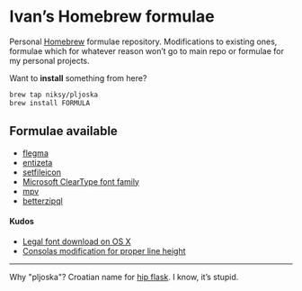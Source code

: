 # Ivan’s Homebrew formulae

Personal [Homebrew](http://brew.sh) formulae repository. Modifications to
existing ones, formulae which for whatever reason won’t go to main repo or
formulae for my personal projects.

Want to **install** something from here?

```bash
brew tap niksy/pljoska
brew install FORMULA
```

## Formulae available

* [flegma](https://github.com/niksy/flegma)
* [entizeta](https://github.com/niksy/entizeta)
* [setfileicon](http://www.cocoabuilder.com/archive/xcode/250445-custom-icon-for-bundle.html#250519)
* [Microsoft ClearType font family](http://www.microsoft.com/typography/cleartypefonts.mspx)
* [mpv](https://mpv.io/)
* [betterzipql](https://macitbetter.com/BetterZip-Quick-Look-Generator/)

#### Kudos

* [Legal font download on OS X](http://www.wezm.net/technical/2010/08/howto-install-consolas-font-mac/)
* [Consolas modification for proper line height](https://gist.github.com/evocateur/79238)

---

Why "pljoska"? Croatian name for [hip flask](http://en.wikipedia.org/wiki/Hip_flask). I know, it’s stupid.
